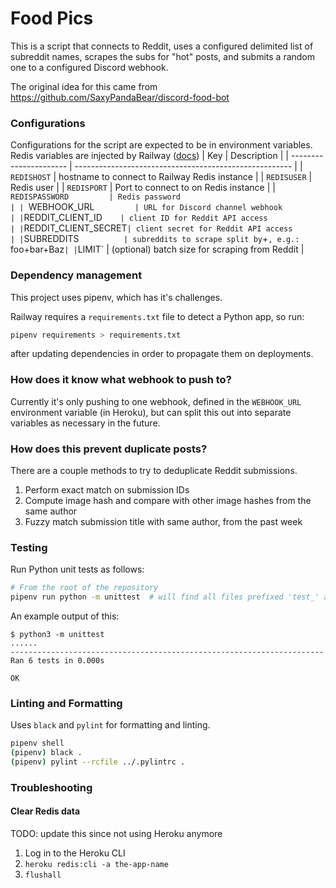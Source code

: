 Food Pics
=========

This is a script that connects to Reddit, uses a configured 
delimited list of subreddit names, scrapes the subs for "hot" 
posts, and submits a random one to a configured Discord webhook.

The original idea for this came from 
https://github.com/SaxyPandaBear/discord-food-bot

### Configurations
Configurations for the script are expected to be in environment variables. Redis variables
are injected by Railway ([docs](https://docs.railway.app/databases/redis#connect))
| Key                    | Description                                            |
| ---------------------- | ------------------------------------------------------ |
| `REDISHOST`            | hostname to connect to Railway Redis instance          |
| `REDISUSER`            | Redis user                                             |
| `REDISPORT`            | Port to connect to on Redis instance                   |
| `REDISPASSWORD         | Redis password                                         |
| `WEBHOOK_URL`          | URL for Discord channel webhook                        |
| `REDDIT_CLIENT_ID`     | client ID for Reddit API access                        |
| `REDDIT_CLIENT_SECRET` | client secret for Reddit API access                    |
| `SUBREDDITS`           | subreddits to scrape split by `+`, e.g.: `foo+bar+Baz` |
| `LIMIT`                | (optional) batch size for scraping from Reddit         |


### Dependency management
This project uses pipenv, which has it's challenges.

Railway requires a `requirements.txt` file to detect a Python app, so
run:
```bash
pipenv requirements > requirements.txt
```
after updating dependencies in order to propagate them on deployments.

### How does it know what webhook to push to?
Currently it's only pushing to one webhook, defined in the `WEBHOOK_URL` 
environment variable (in Heroku), but can split this out into separate
variables as necessary in the future.

### How does this prevent duplicate posts?
There are a couple methods to try to deduplicate Reddit submissions. 
1. Perform exact match on submission IDs
1. Compute image hash and compare with other image hashes from the same author
1. Fuzzy match submission title with same author, from the past week

### Testing
Run Python unit tests as follows:
```bash
# From the root of the repository
pipenv run python -m unittest  # will find all files prefixed 'test_' and execute them
```
An example output of this:
```
$ python3 -m unittest
......
----------------------------------------------------------------------
Ran 6 tests in 0.000s

OK
```

### Linting and Formatting
Uses `black` and `pylint` for formatting and linting.
```bash
pipenv shell
(pipenv) black .
(pipenv) pylint --rcfile ../.pylintrc .
```

### Troubleshooting
#### Clear Redis data
TODO: update this since not using Heroku anymore
1. Log in to the Heroku CLI
1. `heroku redis:cli -a the-app-name`
1. `flushall`
